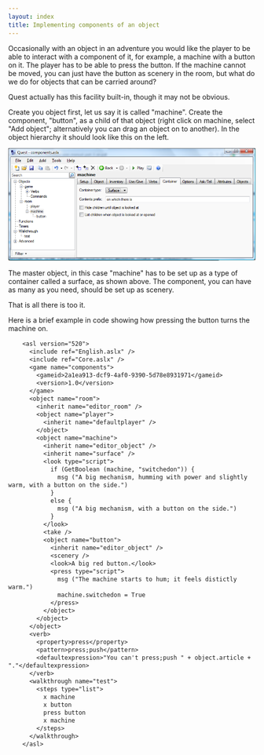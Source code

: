 ```yaml
---
layout: index
title: Implementing components of an object
---
```


Occasionally with an object in an adventure you would like the player to be able to interact with a component of it, for example, a machine with a button on it. The player has to be able to press the button. If the machine cannot be moved, you can just have the button as scenery in the room, but what do we do for objects that can be carried around?

Quest actually has this facility built-in, though it may not be obvious.

Create you object first, let us say it is called "machine". Create the component, "button", as a child of that object (right click on machine, select "Add object"; alternatively you can drag an object on to another). In the object hierarchy it should look like this on the left.

![](component.png "component.png")

The master object, in this case "machine" has to be set up as a type of container called a surface, as shown above. The component, you can have as many as you need, should be set up as scenery.

That is all there is too it.

Here is a brief example in code showing how pressing the button turns the machine on.

        <asl version="520">
          <include ref="English.aslx" />
          <include ref="Core.aslx" />
          <game name="components">
            <gameid>2a1ea913-dcf9-4af0-9390-5d78e8931971</gameid>
            <version>1.0</version>
          </game>
          <object name="room">
            <inherit name="editor_room" />
            <object name="player">
              <inherit name="defaultplayer" />
            </object>
            <object name="machine">
              <inherit name="editor_object" />
              <inherit name="surface" />
              <look type="script">
                if (GetBoolean (machine, "switchedon")) {
                  msg ("A big mechanism, humming with power and slightly warm, with a button on the side.")
                }
                else {
                  msg ("A big mechanism, with a button on the side.")
                }
              </look>
              <take />
              <object name="button">
                <inherit name="editor_object" />
                <scenery />
                <look>A big red button.</look>
                <press type="script">
                  msg ("The machine starts to hum; it feels distictly warm.")
                  machine.switchedon = True
                </press>
              </object>
            </object>
          </object>
          <verb>
            <property>press</property>
            <pattern>press;push</pattern>
            <defaultexpression>"You can't press;push " + object.article + "."</defaultexpression>
          </verb>
          <walkthrough name="test">
            <steps type="list">
              x machine
              x button
              press button
              x machine
            </steps>
          </walkthrough>
        </asl>
